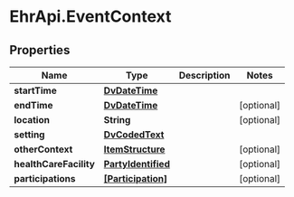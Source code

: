 # EhrApi.EventContext

## Properties
Name | Type | Description | Notes
------------ | ------------- | ------------- | -------------
**startTime** | [**DvDateTime**](DvDateTime.md) |  | 
**endTime** | [**DvDateTime**](DvDateTime.md) |  | [optional] 
**location** | **String** |  | [optional] 
**setting** | [**DvCodedText**](DvCodedText.md) |  | 
**otherContext** | [**ItemStructure**](ItemStructure.md) |  | [optional] 
**healthCareFacility** | [**PartyIdentified**](PartyIdentified.md) |  | [optional] 
**participations** | [**[Participation]**](Participation.md) |  | [optional] 

